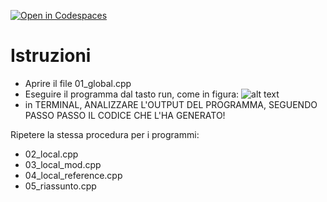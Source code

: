 [![Open in Codespaces](https://classroom.github.com/assets/launch-codespace-2972f46106e565e64193e422d61a12cf1da4916b45550586e14ef0a7c637dd04.svg)](https://classroom.github.com/open-in-codespaces?assignment_repo_id=16574846)
# Istruzioni
- Aprire il file 01_global.cpp
- Eseguire il programma dal tasto run, come in figura:
![alt text](_doc_/run.png)
- in TERMINAL, ANALIZZARE L'OUTPUT DEL PROGRAMMA, SEGUENDO PASSO PASSO IL CODICE CHE L'HA GENERATO!

Ripetere la stessa procedura per i programmi: 
   - 02_local.cpp
   - 03_local_mod.cpp
   - 04_local_reference.cpp
   - 05_riassunto.cpp
